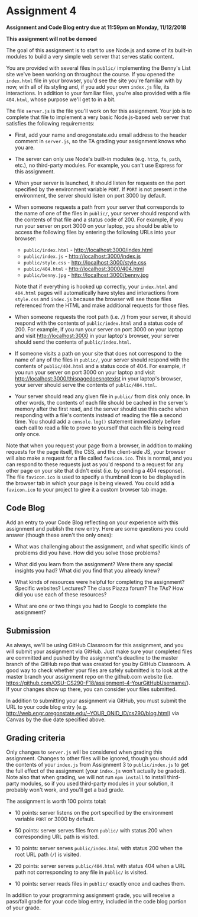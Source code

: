 # Assignment 4
**Assignment and Code Blog entry due at 11:59pm on Monday, 11/12/2018**

**This assignment will not be demoed**

The goal of this assignment is to start to use Node.js and some of its built-in modules to build a very simple web server that serves static content.

You are provided with several files in `public/` implementing the Benny's List site we've been working on throughout the course.  If you opened the `index.html` file in your browser, you'd see the site you're familiar with by now, with all of its styling and, if you add your own `index.js` file, its interactions.  In addition to your familiar files, you're also provided with a file `404.html`, whose purpose we'll get to in a bit.

The file `server.js` is the file you'll work on for this assignment.  Your job is to complete that file to implement a very basic Node.js-based web server that satisfies the following requirements:

  * First, add your name and oregonstate.edu email address to the header comment in `server.js`, so the TA grading your assignment knows who you are.

  * The server can only use Node's built-in modules (e.g. `http`, `fs`, `path`, etc.), no third-party modules.  For example, you can't use Express for this assignment.

  * When your server is launched, it should listen for requests on the port specified by the environment variable `PORT`.  If `PORT` is not present in the environment, the server should listen on port 3000 by default.

  * When someone requests a path from your server that corresponds to the name of one of the files in `public/`, your server should respond with the contents of that file and a status code of 200.  For example, if you run your server on port 3000 on your laptop, you should be able to access the following files by entering the following URLs into your browser:
    * `public/index.html` - [http://localhost:3000/index.html](http://localhost:3000/index.html)
    * `public/index.js` - [http://localhost:3000/index.js](http://localhost:3000/index.js)
    * `public/style.css` - [http://localhost:3000/style.css](http://localhost:3000/style.css)
    * `public/404.html` - [http://localhost:3000/404.html](http://localhost:3000/404.html)
    * `public/benny.jpg` - [http://localhost:3000/benny.jpg](http://localhost:3000/benny.jpg)

    Note that if everything is hooked up correctly, your `index.html` and `404.html` pages will automatically have styles and interactions from `style.css` and `index.js` because the browser will see those files referenced from the HTML and make additional requests for those files.

  * When someone requests the root path (i.e. `/`) from your server, it should respond with the contents of `public/index.html` and a status code of 200.  For example, if you run your server on port 3000 on your laptop and visit [http://localhost:3000](http://localhost:3000) in your laptop's browser, your server should send the contents of `public/index.html`.

  * If someone visits a path on your site that does not correspond to the name of any of the files in `public/`, your server should respond with the contents of `public/404.html` and a status code of 404.  For example, if you run your server on port 3000 on your laptop and visit  [http://localhost:3000/thispagedoesnotexist](http://localhost:3000/thispagedoesnotexist) in your laptop's browser, your server should serve the contents of `public/404.html`.

  * Your server should read any given file in `public/` from disk only once.  In other words, the contents of each file should be cached in the server's memory after the first read, and the server should use this cache when responding with a file's contents instead of reading the file a second time.  You should add a `console.log()` statement immediately before each call to read a file to prove to yourself that each file is being read only once.

Note that when you request your page from a browser, in addition to making requests for the page itself, the CSS, and the client-side JS, your browser will also make a request for a file called `favicon.ico`.  This is normal, and you can respond to these requests just as you'd respond to a request for any other page on your site that didn't exist (i.e. by sending a 404 response).  The file `favicon.ico` is used to specify a thumbnail icon to be displayed in the browser tab in which your page is being viewed.  You could add a `favicon.ico` to your project to give it a custom browser tab image.

## Code Blog

Add an entry to your Code Blog reflecting on your experience with this assignment and publish the new entry.  Here are some questions you could answer (though these aren't the only ones):

  * What was challenging about the assignment, and what specific kinds of problems did you have.  How did you solve those problems?

  * What did you learn from the assignment?  Were there any special insights you had?  What did you find that you already knew?

  * What kinds of resources were helpful for completing the assignment?  Specific websites?  Lectures?  The class Piazza forum?  The TAs?  How did you use each of these resources?

  * What are one or two things you had to Google to complete the assignment?

## Submission

As always, we'll be using GitHub Classroom for this assignment, and you will submit your assignment via GitHub.  Just make sure your completed files are committed and pushed by the assignment's deadline to the master branch of the GitHub repo that was created for you by GitHub Classroom.  A good way to check whether your files are safely submitted is to look at the master branch your assignment repo on the github.com website (i.e. https://github.com/OSU-CS290-F18/assignment-4-YourGitHubUsername/). If your changes show up there, you can consider your files submitted.

In addition to submitting your assignment via GitHub, you must submit the URL to your code blog entry (e.g. http://web.engr.oregonstate.edu/~YOUR_ONID_ID/cs290/blog.html) via Canvas by the due date specified above.

## Grading criteria

Only changes to `server.js` will be considered when grading this assignment.  Changes to other files will be ignored, though you should add the contents of your `index.js` from Assignment 3 to `public/index.js` to get the full effect of the assignment (your `index.js` won't actually be graded).  Note also that when grading, we will not run `npm install` to install third-party modules, so if you used third-party modules in your solution, it probably won't work, and you'll get a bad grade.

The assignment is worth 100 points total:

  * 10 points: server listens on the port specified by the environment variable `PORT` or 3000 by default.

  * 50 points: server serves files from `public/` with status 200 when corresponding URL path is visited.

  * 10 points: server serves `public/index.html` with status 200 when the root URL path (`/`) is visited.

  * 20 points: server serves `public/404.html` with status 404 when a URL path not corresponding to any file in `public/` is visited.

  * 10 points: server reads files in `public/` exactly once and caches them.

In addition to your programming assignment grade, you will receive a pass/fail grade for your code blog entry, included in the code blog portion of your grade.
